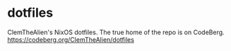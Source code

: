 # dotfiles
ClemTheAlien's NixOS dotfiles. The true home of the repo is on CodeBerg.
https://codeberg.org/ClemTheAlien/dotfiles

